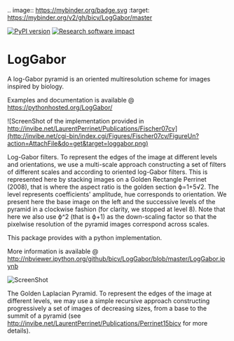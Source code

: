 .. image:: https://mybinder.org/badge.svg :target: https://mybinder.org/v2/gh/bicv/LogGabor/master

[![PyPI version](https://badge.fury.io/py/LogGabor.svg)](https://badge.fury.io/py/LogGabor)
[![Research software impact](http://depsy.org/api/package/pypi/LogGabor/badge.svg)](http://depsy.org/package/python/LogGabor)

LogGabor
========

A log-Gabor pyramid is an oriented multiresolution scheme for images inspired by biology.

Examples and documentation is available @ https://pythonhosted.org/LogGabor/

  ![ScreenShot of the implementation provided in http://invibe.net/LaurentPerrinet/Publications/Fischer07cv](http://invibe.net/cgi-bin/index.cgi/Figures/Fischer07cv/FigureUn?action=AttachFile&do=get&target=loggabor.png)

  Log-Gabor filters. To represent the edges of the image at different levels and orientations, we use a multi-scale approach constructing a set of filters of different scales and according to oriented log-Gabor filters. This is represented here by stacking images on a Golden Rectangle Perrinet (2008), that is where the aspect ratio is the golden section ϕ=1+5√2. The level represents coefficients' amplitude, hue corresponds to orientation. We present here the base image on the left and the successive levels of the pyramid in a clockwise fashion (for clarity, we stopped at level 8). Note that here we also use ϕ^2 (that is ϕ+1) as the down-scaling factor so that the pixelwise resolution of the pyramid images correspond across scales.

This package provides with a python implementation.

More information is available @ http://nbviewer.ipython.org/github/bicv/LogGabor/blob/master/LogGabor.ipynb

  ![ScreenShot ](http://invibe.net/cgi-bin/index.cgi/Figures/Perrinet08spie/FigureDeux?action=AttachFile&do=get&target=GoldenPyramid.png)

  The Golden Laplacian Pyramid. To represent the edges of the image at different levels, we may use a simple recursive approach constructing progressively a set of images of decreasing sizes, from a base to the summit of a pyramid (see http://invibe.net/LaurentPerrinet/Publications/Perrinet15bicv for more details).
